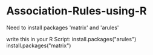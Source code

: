 # Association-Rules-using-R

Need to install packages 'matrix' and 'arules'

write this in your R Script:
install.packages("arules")
install.packages("matrix")
